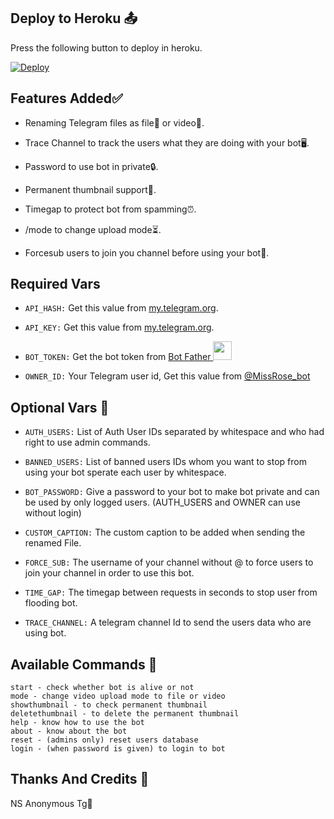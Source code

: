## Deploy to Heroku 📤
Press the following button to deploy in heroku.

[![Deploy](https://www.herokucdn.com/deploy/button.svg)](https://heroku.com/deploy?template=https://github.com/Vaisakh9526574096/PC-Renamer-Bot)

## Features Added✅️
- Renaming Telegram files as file📁 or video🎥.

- Trace Channel to track the users what they are doing with your bot🖥️.

- Password to use bot in private🔒.

- Permanent thumbnail support📸.

- Timegap to protect bot from spamming⏰️.

- /mode to change upload mode⏳️.

- Forcesub users to join you channel before using your bot🚀.


## Required Vars
- `API_HASH:` Get this value from [my.telegram.org](https://my.telegram.org).

- `API_KEY:` Get this value from [my.telegram.org](https://my.telegram.org).

- `BOT_TOKEN:` Get the bot token from [Bot Father <img src="https://telegra.ph/file/7193b3bcfef0ba8b48ca9.jpg" width="30" height="30">](https://telegram.dog/BotFather)

- `OWNER_ID:` Your Telegram user id, Get this value from [@MissRose_bot](https://telegram.dog/MissRose_bot)


## Optional Vars 💬
- `AUTH_USERS:` List of Auth User IDs separated by whitespace and who had right to use admin commands.

- `BANNED_USERS:` List of banned users IDs whom you want to stop from using your bot sperate each user by whitespace.

- `BOT_PASSWORD:` Give a password to your bot to make bot private and can be used by only logged users. (AUTH_USERS and OWNER can use without login)

- `CUSTOM_CAPTION:` The custom caption to be added when sending the renamed File.

- `FORCE_SUB:` The username of your channel without @ to force users to join your channel in order to use this bot.

- `TIME_GAP:` The timegap between requests in seconds to stop user from flooding bot.

- `TRACE_CHANNEL:` A telegram channel Id to send the users data who are using bot.

## Available Commands 🤖
```
start - check whether bot is alive or not
mode - change video upload mode to file or video
showthumbnail - to check permanent thumbnail
deletethumbnail - to delete the permanent thumbnail
help - know how to use the bot
about - know about the bot
reset - (admins only) reset users database
login - (when password is given) to login to bot
```

## Thanks And Credits 🎉
NS Anonymous Tg💞
